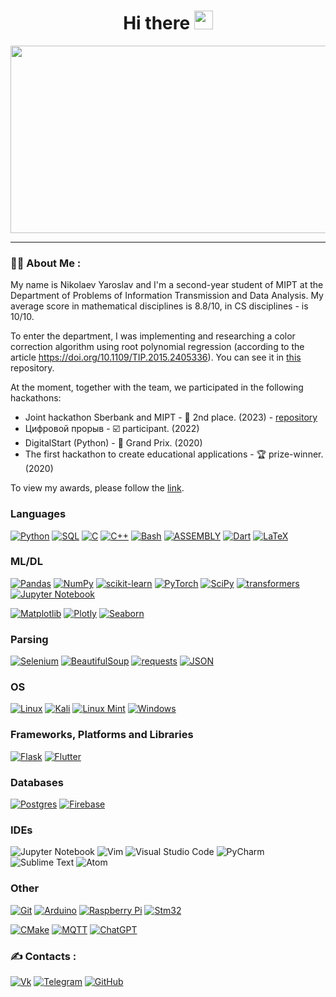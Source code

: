 <div id="header" align="center">
  <h1>
    Hi there
    <img src="https://media.giphy.com/media/hvRJCLFzcasrR4ia7z/giphy.gif" width="30px"/>
  </h1>
</div>
<div align="center">
  <img src="https://media.giphy.com/media/10zxDv7Hv5RF9C/giphy.gif" width="700" height="300"/>
</div>

---

### :man_technologist: About Me :
My name is Nikolaev Yaroslav and I'm a second-year student of MIPT at the Department of Problems of Information Transmission and Data Analysis. My average score in mathematical disciplines is 8.8/10, in CS disciplines - is 10/10.

To enter the department, I was implementing and researching a color correction algorithm using root polynomial regression (according to the article https://doi.org/10.1109/TIP.2015.2405336).  You can see it in [this](https://github.com/renshs/root_polynomial_color_correction) repository.

At the moment, together with the team, we participated in the following hackathons:
* Joint hackathon Sberbank and MIPT - :2nd_place_medal: 2nd place. (2023) - [repository](https://github.com/renshs/SberFraudDetection)
* Цифровой прорыв - :ballot_box_with_check: participant. (2022)
* DigitalStart (Python) - 🥇 Grand Prix. (2020)
* The first hackathon to create educational applications - :trophy: prize-winner. (2020)

To view my awards, please follow the [link](https://github.com/renshs/renshs/tree/main/diploma).
<!-- [![renshs's github stats](https://github-readme-stats.vercel.app/api?username=renshs&show_icons=true&theme=cobalt)](https://github.com/renshs?tab=repositories) -->


### Languages
[![Python](https://img.shields.io/badge/python-3670A0?style=for-the-badge&logo=python&logoColor=ffdd54)](https://github.com/renshs)
[![SQL](https://img.shields.io/badge/sql-yellow?style=for-the-badge&logo=mysql)](https://github.com/renshs)
[![C](https://img.shields.io/badge/c-%2300599C.svg?style=for-the-badge&logo=c&logoColor=white)](https://github.com/renshs)
[![C++](https://img.shields.io/badge/c++-%2300599C.svg?style=for-the-badge&logo=c%2B%2B&logoColor=white)](https://github.com/renshs)
[![Bash](https://img.shields.io/badge/bash-black?style=for-the-badge&logo=gnu-bash&logoColor=white)](https://github.com/renshs)
[![ASSEMBLY](https://img.shields.io/badge/asm-red?style=for-the-badge&logo=asm)](https://github.com/renshs)
[![Dart](https://img.shields.io/badge/dart-%230175C2.svg?style=for-the-badge&logo=dart&logoColor=white)](https://github.com/renshs)
[![LaTeX](https://img.shields.io/badge/latex-%23008080.svg?style=for-the-badge&logo=latex&logoColor=white)](https://github.com/renshs)

### ML/DL
[![Pandas](https://img.shields.io/badge/pandas-%23150458.svg?style=for-the-badge&logo=pandas&logoColor=white)](https://github.com/renshs)
[![NumPy](https://img.shields.io/badge/numpy-%23013243.svg?style=for-the-badge&logo=numpy&logoColor=white)](https://github.com/renshs)
[![scikit-learn](https://img.shields.io/badge/scikit--learn-%23F7931E.svg?style=for-the-badge&logo=scikit-learn&logoColor=white)](https://github.com/renshs)
[![PyTorch](https://img.shields.io/badge/PyTorch-%23EE4C2C.svg?style=for-the-badge&logo=PyTorch&logoColor=white)](https://github.com/renshs)
[![SciPy](https://img.shields.io/badge/SciPy-%230C55A5.svg?style=for-the-badge&logo=scipy&logoColor=%white)](https://github.com/renshs)
[![transformers](https://img.shields.io/badge/transformers-yellow?style=for-the-badge&logo=transformers)](https://github.com/renshs)
[![Jupyter Notebook](https://img.shields.io/badge/jupyter-%23FA0F00.svg?style=for-the-badge&logo=jupyter&logoColor=white)](https://github.com/renshs)

[![Matplotlib](https://img.shields.io/badge/Matplotlib-%23ffffff.svg?style=for-the-badge&logo=Matplotlib&logoColor=black)](https://github.com/renshs)
[![Plotly](https://img.shields.io/badge/Plotly-%233F4F75.svg?style=for-the-badge&logo=plotly&logoColor=white)](https://github.com/renshs)
[![Seaborn](https://img.shields.io/badge/Seaborn-red?style=for-the-badge&logo=seaborn)](https://github.com/renshs)

### Parsing
[![Selenium](https://img.shields.io/badge/-selenium-%43B02A?style=for-the-badge&logo=selenium&logoColor=white)](https://github.com/renshs)
[![BeautifulSoup](https://img.shields.io/badge/bs4-gray?style=for-the-badge&logo=bs4)](https://github.com/renshs)
[![requests](https://img.shields.io/badge/requests-blue?style=for-the-badge&logo=requests)](https://github.com/renshs)
[![JSON](https://img.shields.io/badge/JSON-black?style=for-the-badge&logo=JSON&logoColor=white)](https://github.com/renshs)


### OS
[![Linux](https://img.shields.io/badge/Linux-FCC624?style=for-the-badge&logo=linux&logoColor=black)](https://github.com/renshs)
[![Kali](https://img.shields.io/badge/Kali-268BEE?style=for-the-badge&logo=kalilinux&logoColor=white)](https://github.com/renshs)
[![Linux Mint](https://img.shields.io/badge/Linux%20Mint-87CF3E?style=for-the-badge&logo=Linux%20Mint&logoColor=white)](https://github.com/renshs)
[![Windows](https://img.shields.io/badge/Windows-0078D6?style=for-the-badge&logo=windows&logoColor=white)](https://github.com/renshs)

### Frameworks, Platforms and Libraries
[![Flask](https://img.shields.io/badge/flask-%23000.svg?style=for-the-badge&logo=flask&logoColor=white)](https://github.com/renshs)
[![Flutter](https://img.shields.io/badge/Flutter-%2302569B.svg?style=for-the-badge&logo=Flutter&logoColor=white)](https://github.com/renshs)

### Databases
[![Postgres](https://img.shields.io/badge/postgres-%23316192.svg?style=for-the-badge&logo=postgresql&logoColor=white)](https://github.com/renshs)
[![Firebase](https://img.shields.io/badge/Firebase-039BE5?style=for-the-badge&logo=Firebase&logoColor=white)](https://github.com/renshs)
<!-- 
### Hosting
![Firebase](https://img.shields.io/badge/firebase-%23039BE5.svg?style=for-the-badge&logo=firebase)
![Heroku](https://img.shields.io/badge/heroku-%23430098.svg?style=for-the-badge&logo=heroku&logoColor=white)
 -->
### IDEs
![Jupyter Notebook](https://img.shields.io/badge/jupyter-%23FA0F00.svg?style=for-the-badge&logo=jupyter&logoColor=white)
![Vim](https://img.shields.io/badge/VIM-%2311AB00.svg?style=for-the-badge&logo=vim&logoColor=white)
![Visual Studio Code](https://img.shields.io/badge/Visual%20Studio%20Code-0078d7.svg?style=for-the-badge&logo=visual-studio-code&logoColor=white)
![PyCharm](https://img.shields.io/badge/pycharm-143?style=for-the-badge&logo=pycharm&logoColor=black&color=black&labelColor=green)
![Sublime Text](https://img.shields.io/badge/sublime_text-%23575757.svg?style=for-the-badge&logo=sublime-text&logoColor=important)
![Atom](https://img.shields.io/badge/Atom-%2366595C.svg?style=for-the-badge&logo=atom&logoColor=white)

<!-- ### Servers
[![Nginx](https://img.shields.io/badge/nginx-%23009639.svg?style=for-the-badge&logo=nginx&logoColor=white)](https://github.com/renshs) -->

### Other
<!-- [![Docker](https://img.shields.io/badge/docker-%230db7ed.svg?style=for-the-badge&logo=docker&logoColor=white)](https://github.com/renshs) -->
<!-- [![Kubernetes](https://img.shields.io/badge/kubernetes-%23326ce5.svg?style=for-the-badge&logo=kubernetes&logoColor=white)](https://github.com/renshs) -->
<!-- [![Power Bi](https://img.shields.io/badge/power_bi-F2C811?style=for-the-badge&logo=powerbi&logoColor=black)](https://github.com/renshs) -->
[![Git](https://img.shields.io/badge/git-%23F05033.svg?style=for-the-badge&logo=git&logoColor=white)](https://github.com/renshs)
[![Arduino](https://img.shields.io/badge/-Arduino-00979D?style=for-the-badge&logo=Arduino&logoColor=white)](https://github.com/renshs)
[![Raspberry Pi](https://img.shields.io/badge/-RaspberryPi-C51A4A?style=for-the-badge&logo=Raspberry-Pi)](https://github.com/renshs)
[![Stm32](https://img.shields.io/badge/stm32-black?style=for-the-badge&logo=stm32)](https://github.com/renshs)

[![CMake](https://img.shields.io/badge/CMake-%23008FBA.svg?style=for-the-badge&logo=cmake&logoColor=white)](https://github.com/renshs)
[![MQTT](https://img.shields.io/badge/MQTT-%233C5280.svg?style=for-the-badge&logo=eclipsemosquitto&logoColor=white)](https://github.com/renshs)
[![ChatGPT](https://img.shields.io/badge/chatGPT-74aa9c?style=for-the-badge&logo=openai&logoColor=white)](https://github.com/renshs)

### :writing_hand: Contacts :
[![Vk](https://img.shields.io/badge/-Vkontakte-003f5c?style=for-the-badge&logo=Vk)](https://vk.com/yarik_tat)   [![Telegram](https://img.shields.io/badge/Telegram-2CA5E0?style=for-the-badge&logo=telegram&logoColor=white)](https://t.me/behette_shashlykta)    [![GitHub](https://img.shields.io/badge/github-%23121011.svg?style=for-the-badge&logo=github&logoColor=white)](https://github.com/renshs)      

<!--
**renshs/renshs** is a ✨ _special_ ✨ repository because its `README.md` (this file) appears on your GitHub profile.

Here are some ideas to get you started:

- 🔭 I’m currently working on ...
- 🌱 I’m currently learning ...
- 👯 I’m looking to collaborate on ...
- 🤔 I’m looking for help with ...
- 💬 Ask me about ...
- 📫 How to reach me: ...
- 😄 Pronouns: ...
- ⚡ Fun fact: ...
-->
